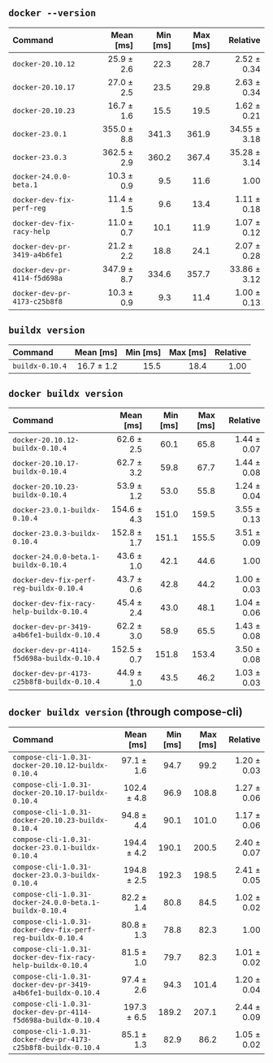 ## `docker --version`

| Command | Mean [ms] | Min [ms] | Max [ms] | Relative |
|:---|---:|---:|---:|---:|
| `docker-20.10.12` | 25.9 ± 2.6 | 22.3 | 28.7 | 2.52 ± 0.34 |
| `docker-20.10.17` | 27.0 ± 2.5 | 23.5 | 29.8 | 2.63 ± 0.34 |
| `docker-20.10.23` | 16.7 ± 1.6 | 15.5 | 19.5 | 1.62 ± 0.21 |
| `docker-23.0.1` | 355.0 ± 8.8 | 341.3 | 361.9 | 34.55 ± 3.18 |
| `docker-23.0.3` | 362.5 ± 2.9 | 360.2 | 367.4 | 35.28 ± 3.14 |
| `docker-24.0.0-beta.1` | 10.3 ± 0.9 | 9.5 | 11.6 | 1.00 |
| `docker-dev-fix-perf-reg` | 11.4 ± 1.5 | 9.6 | 13.4 | 1.11 ± 0.18 |
| `docker-dev-fix-racy-help` | 11.0 ± 0.7 | 10.1 | 11.9 | 1.07 ± 0.12 |
| `docker-dev-pr-3419-a4b6fe1` | 21.2 ± 2.2 | 18.8 | 24.1 | 2.07 ± 0.28 |
| `docker-dev-pr-4114-f5d698a` | 347.9 ± 8.7 | 334.6 | 357.7 | 33.86 ± 3.12 |
| `docker-dev-pr-4173-c25b8f8` | 10.3 ± 0.9 | 9.3 | 11.4 | 1.00 ± 0.13 |

## `buildx version`

| Command | Mean [ms] | Min [ms] | Max [ms] | Relative |
|:---|---:|---:|---:|---:|
| `buildx-0.10.4` | 16.7 ± 1.2 | 15.5 | 18.4 | 1.00 |

## `docker buildx version`

| Command | Mean [ms] | Min [ms] | Max [ms] | Relative |
|:---|---:|---:|---:|---:|
| `docker-20.10.12-buildx-0.10.4` | 62.6 ± 2.5 | 60.1 | 65.8 | 1.44 ± 0.07 |
| `docker-20.10.17-buildx-0.10.4` | 62.7 ± 3.2 | 59.8 | 67.7 | 1.44 ± 0.08 |
| `docker-20.10.23-buildx-0.10.4` | 53.9 ± 1.2 | 53.0 | 55.8 | 1.24 ± 0.04 |
| `docker-23.0.1-buildx-0.10.4` | 154.6 ± 4.3 | 151.0 | 159.5 | 3.55 ± 0.13 |
| `docker-23.0.3-buildx-0.10.4` | 152.8 ± 1.7 | 151.1 | 155.5 | 3.51 ± 0.09 |
| `docker-24.0.0-beta.1-buildx-0.10.4` | 43.6 ± 1.0 | 42.1 | 44.6 | 1.00 |
| `docker-dev-fix-perf-reg-buildx-0.10.4` | 43.7 ± 0.6 | 42.8 | 44.2 | 1.00 ± 0.03 |
| `docker-dev-fix-racy-help-buildx-0.10.4` | 45.4 ± 2.4 | 43.0 | 48.1 | 1.04 ± 0.06 |
| `docker-dev-pr-3419-a4b6fe1-buildx-0.10.4` | 62.2 ± 3.0 | 58.9 | 65.5 | 1.43 ± 0.08 |
| `docker-dev-pr-4114-f5d698a-buildx-0.10.4` | 152.5 ± 0.7 | 151.8 | 153.4 | 3.50 ± 0.08 |
| `docker-dev-pr-4173-c25b8f8-buildx-0.10.4` | 44.9 ± 1.0 | 43.5 | 46.2 | 1.03 ± 0.03 |

## `docker buildx version` (through compose-cli)

| Command | Mean [ms] | Min [ms] | Max [ms] | Relative |
|:---|---:|---:|---:|---:|
| `compose-cli-1.0.31-docker-20.10.12-buildx-0.10.4` | 97.1 ± 1.6 | 94.7 | 99.2 | 1.20 ± 0.03 |
| `compose-cli-1.0.31-docker-20.10.17-buildx-0.10.4` | 102.4 ± 4.8 | 96.9 | 108.8 | 1.27 ± 0.06 |
| `compose-cli-1.0.31-docker-20.10.23-buildx-0.10.4` | 94.8 ± 4.4 | 90.1 | 101.0 | 1.17 ± 0.06 |
| `compose-cli-1.0.31-docker-23.0.1-buildx-0.10.4` | 194.4 ± 4.2 | 190.1 | 200.5 | 2.40 ± 0.07 |
| `compose-cli-1.0.31-docker-23.0.3-buildx-0.10.4` | 194.8 ± 2.5 | 192.3 | 198.5 | 2.41 ± 0.05 |
| `compose-cli-1.0.31-docker-24.0.0-beta.1-buildx-0.10.4` | 82.2 ± 1.4 | 80.8 | 84.5 | 1.02 ± 0.02 |
| `compose-cli-1.0.31-docker-dev-fix-perf-reg-buildx-0.10.4` | 80.8 ± 1.3 | 78.8 | 82.3 | 1.00 |
| `compose-cli-1.0.31-docker-dev-fix-racy-help-buildx-0.10.4` | 81.5 ± 1.0 | 79.7 | 82.3 | 1.01 ± 0.02 |
| `compose-cli-1.0.31-docker-dev-pr-3419-a4b6fe1-buildx-0.10.4` | 97.4 ± 2.6 | 94.3 | 101.4 | 1.20 ± 0.04 |
| `compose-cli-1.0.31-docker-dev-pr-4114-f5d698a-buildx-0.10.4` | 197.3 ± 6.5 | 189.2 | 207.1 | 2.44 ± 0.09 |
| `compose-cli-1.0.31-docker-dev-pr-4173-c25b8f8-buildx-0.10.4` | 85.1 ± 1.3 | 82.9 | 86.2 | 1.05 ± 0.02 |

